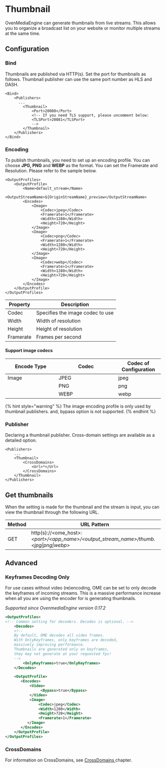 # Thumbnail

OvenMediaEngine can generate thumbnails from live streams. This allows you to organize a broadcast list on your website or monitor multiple streams at the same time.

## Configuration

### Bind

Thumbnails are published via HTTP(s). Set the port for thumbnails as follows. Thumbnail publisher can use the same port number as HLS and DASH.

```markup
<Bind>
    <Publishers>
      ...
        <Thumbnail>
            <Port>20080</Port>
            <!-- If you need TLS support, please uncomment below:
            <TLSPort>20081</TLSPort>
            -->
        </Thumbnail>
    </Publishers>
</Bind>
```

### Encoding

To publish thumbnails, you need to set up an encoding profile. You can choose **JPG, PNG** and **WEBP** as the format.  You can set the Framerate and Resolution. Please refer to the sample below.

```markup
<OutputProfiles>
    <OutputProfile>
        <Name>default_stream</Name>
        <OutputStreamName>${OriginStreamName}_preview</OutputStreamName>
        <Encodes>
            <Image>
                <Codec>jpeg</Codec>
                <Framerate>1</Framerate>
                <Width>1280</Width>
                <Height>720</Height>
            </Image>
            <Image>
                <Codec>png</Codec>
                <Framerate>1</Framerate>
                <Width>1280</Width>
                <Height>720</Height>
            </Image>
            <Image>
                <Codec>webp</Codec>
                <Framerate>1</Framerate>
                <Width>1280</Width>
                <Height>720</Height>
            </Image>            
        </Encodes>
    </OutputProfile>
</OutputProfiles>
```

| Property  | Description                      |
| --------- | -------------------------------- |
| Codec     | Specifies the image codec to use |
| Width     | Width of resolution              |
| Height    | Height of resolution             |
| Framerate | Frames per second                |

#### Support image codecs

<table><thead><tr><th width="149">Encode Type</th><th width="177.33333333333331">Codec</th><th>Codec of Configuration</th></tr></thead><tbody><tr><td>Image</td><td>JPEG</td><td>jpeg</td></tr><tr><td></td><td>PNG</td><td>png</td></tr><tr><td></td><td>WEBP</td><td>webp</td></tr></tbody></table>

{% hint style="warning" %}
The image encoding profile is only used by thumbnail publishers. and, bypass option is not supported.
{% endhint %}

### Publisher

Declaring a thumbnail publisher. Cross-domain settings are available as a detailed option.

```markup
<Publishers>
    ...
    <Thumbnail>
        <CrossDomains>
            <Url>*</Url>
        </CrossDomains>	
    </Thumbnail>
</Publishers>
```

## Get thumbnails

When the setting is made for the thumbnail and the stream is input, you can view the thumbnail through the following URL.

| Method | URL Pattern                                                                                        |
| ------ | -------------------------------------------------------------------------------------------------- |
| GET    | http(s)://\<ome\_hos&#x74;_>:\<port>/\<app\_name>/\<output\_stream\_name>/thumb.\<jpg\|png\|webp>_ |





## Advanced&#x20;

### Keyframes Decoding Only

For use cases without video (re)encoding, OME can be set to only decode the keyframes of incoming streams. This is a massive performance increase when all you are using the encoder for is generating thumbnails.

_Supported since OvenmediaEngine version 0.17.2_

```xml
<OutputProfiles>
<!-- Common setting for decoders. Decodes is optional. -->
	<Decodes>
	<!-- 
	By default, OME decodes all video frames. 
	With OnlyKeyframes, only keyframes are decoded,
	massively improving performance.
	Thumbnails are generated only on keyframes,
	they may not generate at your requested fps!
	-->
		<OnlyKeyframes>true</OnlyKeyframes>
	</Decodes>

    <OutputProfile>
       <Encodes>
           <Video>
                <Bypass>true</Bypass>	
  		   </Video>
           <Image>
               <Codec>jpeg</Codec>
               <Width>1280</Width>
               <Height>720</Height>
               <Framerate>1</Framerate>
          </Image>
       </Encodes>
    </OutputProfile>
</OutputProfiles>
```

### CrossDomains

For information on CrossDomains, see [CrossDomains ](crossdomains.md)chapter.
